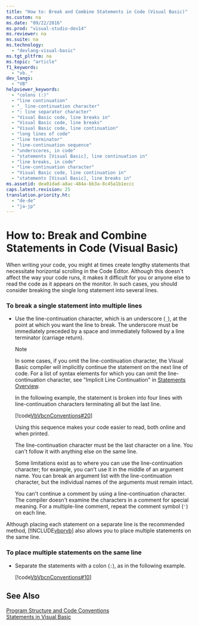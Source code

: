 ```yaml
---
title: "How to: Break and Combine Statements in Code (Visual Basic)"
ms.custom: na
ms.date: "09/22/2016"
ms.prod: "visual-studio-dev14"
ms.reviewer: na
ms.suite: na
ms.technology: 
  - "devlang-visual-basic"
ms.tgt_pltfrm: na
ms.topic: "article"
f1_keywords: 
  - "vb._"
dev_langs: 
  - "VB"
helpviewer_keywords: 
  - "colons (:)"
  - "line continuation"
  - "_ line-continuation character"
  - ": line separator character"
  - "Visual Basic code, line breaks in"
  - "Visual Basic code, line breaks"
  - "Visual Basic code, line continuation"
  - "long lines of code"
  - "line terminator"
  - "line-continuation sequence"
  - "underscores, in code"
  - "statements [Visual Basic], line continuation in"
  - "line breaks, in code"
  - "line-continuation character"
  - "Visual Basic code, line continuation in"
  - "statements [Visual Basic], line breaks in"
ms.assetid: dea01dad-a8ac-484a-bb3a-8c45a1b1eccc
caps.latest.revision: 25
translation.priority.ht: 
  - "de-de"
  - "ja-jp"
---
```

# How to: Break and Combine Statements in Code (Visual Basic)
When writing your code, you might at times create lengthy statements that necessitate horizontal scrolling in the Code Editor. Although this doesn't affect the way your code runs, it makes it difficult for you or anyone else to read the code as it appears on the monitor. In such cases, you should consider breaking the single long statement into several lines.  
  
### To break a single statement into multiple lines  
  
-   Use the line-continuation character, which is an underscore (`_`), at the point at which you want the line to break. The underscore must be immediately preceded by a space and immediately followed by a line terminator (carriage return).  
  
    > [!NOTE]
    >  In some cases, if you omit the line-continuation character, the Visual Basic compiler will implicitly continue the statement on the next line of code. For a list of syntax elements for which you can omit the line-continuation character, see "Implicit Line Continuation" in [Statements Overview](../VS_csharp/statements-in-visual-basic.md).  
  
     In the following example, the statement is broken into four lines with line-continuation characters terminating all but the last line.  
  
     [!code[VbVbcnConventions#20](../VS_csharp/codesnippet/VisualBasic/how-to--break-and-combine-statements-in-code--visual-basic-_1.vb)]  
  
     Using this sequence makes your code easier to read, both online and when printed.  
  
     The line-continuation character must be the last character on a line. You can't follow it with anything else on the same line.  
  
     Some limitations exist as to where you can use the line-continuation character; for example, you can't use it in the middle of an argument name. You can break an argument list with the line-continuation character, but the individual names of the arguments must remain intact.  
  
     You can't continue a comment by using a line-continuation character. The compiler doesn't examine the characters in a comment for special meaning. For a multiple-line comment, repeat the comment symbol (`'`) on each line.  
  
 Although placing each statement on a separate line is the recommended method, [!INCLUDE[vbprvb](../VS_csharp/includes/vbprvb_md.md)] also allows you to place multiple statements on the same line.  
  
### To place multiple statements on the same line  
  
-   Separate the statements with a colon (`:`), as in the following example.  
  
     [!code[VbVbcnConventions#10](../VS_csharp/codesnippet/VisualBasic/how-to--break-and-combine-statements-in-code--visual-basic-_2.vb)]  
  
## See Also  
 [Program Structure and Code Conventions](../VS_csharp/program-structure-and-code-conventions--visual-basic-.md)   
 [Statements in Visual Basic](../VS_csharp/statements-in-visual-basic.md)